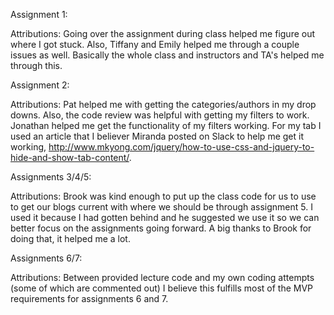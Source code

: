 Assignment 1:

Attributions: Going over the assignment during class helped me figure out where I got stuck. Also, Tiffany and Emily helped me through a couple issues as well. Basically the whole class and instructors and TA's helped me through this.

Assignment 2:

Attributions: Pat helped me with getting the categories/authors in my drop downs. Also, the code review was helpful with getting my filters to work. Jonathan helped me get the functionality of my filters working. For my tab I used an article that I believer Miranda posted on Slack to help me get it working, http://www.mkyong.com/jquery/how-to-use-css-and-jquery-to-hide-and-show-tab-content/.

Assignments 3/4/5:

Attributions: Brook was kind enough to put up the class code for us to use to get our blogs current with where we should be through assignment 5. I used it because I had gotten behind and he suggested we use it so we can better focus on the assignments going forward. A big thanks to Brook for doing that, it helped me a lot.

Assignments 6/7:

Attributions: Between provided lecture code and my own coding attempts (some of which are commented out) I believe this fulfills most of the MVP requirements for assignments 6 and 7. 
